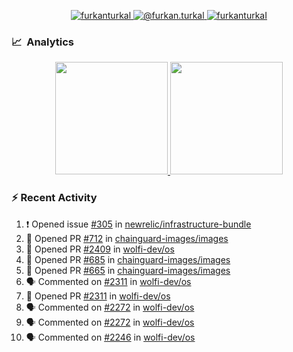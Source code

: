 <p align="center">
  <a href="https://linkedin.com/in/furkanturkal" target="blank">
    <img src="https://img.shields.io/badge/linkedin-%230077B5.svg?&style=for-the-badge&logo=linkedin&logoColor=white" alt="furkanturkal" />
  </a>
  <a href="https://medium.com/@furkan.turkal" target="blank">
    <img src="https://img.shields.io/badge/medium-%2312100E.svg?&style=for-the-badge&logo=medium&logoColor=white" alt="@furkan.turkal" />
  </a>
  <a href="https://twitter.com/furkanturkaI" target="blank">
    <img src="https://img.shields.io/badge/Twitter-1DA1F2?style=for-the-badge&logo=twitter&logoColor=white" alt="furkanturkaI" />
  </a>
</p>

### 📈 &nbsp;Analytics

<p align="center">
  <a href="https://coderstats.net/github/#Dentrax">
    <img height="180em" src="https://github-readme-stats-eight-theta.vercel.app/api?username=Dentrax&show_icons=true&theme=algolia&include_all_commits=true&count_private=true&line_height=26"/>
    <img height="180em" src="https://github-readme-stats-eight-theta.vercel.app/api/top-langs/?username=Dentrax&layout=compact&langs_count=8&theme=algolia&line_height=26"/>
  </a>
</p>

### :zap: Recent Activity

<!--START_SECTION:activity-->
1. ❗️ Opened issue [#305](https://github.com/newrelic/infrastructure-bundle/issues/305) in [newrelic/infrastructure-bundle](https://github.com/newrelic/infrastructure-bundle)
2. 💪 Opened PR [#712](https://github.com/chainguard-images/images/pull/712) in [chainguard-images/images](https://github.com/chainguard-images/images)
3. 💪 Opened PR [#2409](https://github.com/wolfi-dev/os/pull/2409) in [wolfi-dev/os](https://github.com/wolfi-dev/os)
4. 💪 Opened PR [#685](https://github.com/chainguard-images/images/pull/685) in [chainguard-images/images](https://github.com/chainguard-images/images)
5. 💪 Opened PR [#665](https://github.com/chainguard-images/images/pull/665) in [chainguard-images/images](https://github.com/chainguard-images/images)
6. 🗣 Commented on [#2311](https://github.com/wolfi-dev/os/issues/2311) in [wolfi-dev/os](https://github.com/wolfi-dev/os)
7. 💪 Opened PR [#2311](https://github.com/wolfi-dev/os/pull/2311) in [wolfi-dev/os](https://github.com/wolfi-dev/os)
8. 🗣 Commented on [#2272](https://github.com/wolfi-dev/os/issues/2272) in [wolfi-dev/os](https://github.com/wolfi-dev/os)
9. 🗣 Commented on [#2272](https://github.com/wolfi-dev/os/issues/2272) in [wolfi-dev/os](https://github.com/wolfi-dev/os)
10. 🗣 Commented on [#2246](https://github.com/wolfi-dev/os/issues/2246) in [wolfi-dev/os](https://github.com/wolfi-dev/os)
<!--END_SECTION:activity-->
